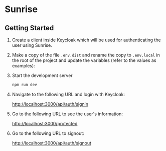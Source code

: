 # Sunrise

## Getting Started

1. Create a client inside Keycloak which will be used for authenticating
   the user using Sunrise.

2. Make a copy of the file `.env.dist` and rename the copy to `.env.local` in the root of the project and update the
   variables (refer to the values as examples):

3. Start the development server

   ```bash
   npm run dev
   ```

4. Navigate to the following URL and login with Keycloak:

   [http://localhost:3000/api/auth/signin](http://localhost:3000/api/auth/signin)

5. Go to the following URL to see the user's information:

   [http://localhost:3000/protected](http://localhost:3000/protected)

6. Go to the following URL to signout:

   [http://localhost:3000/api/auth/signout](http://localhost:3000/api/auth/signout)
